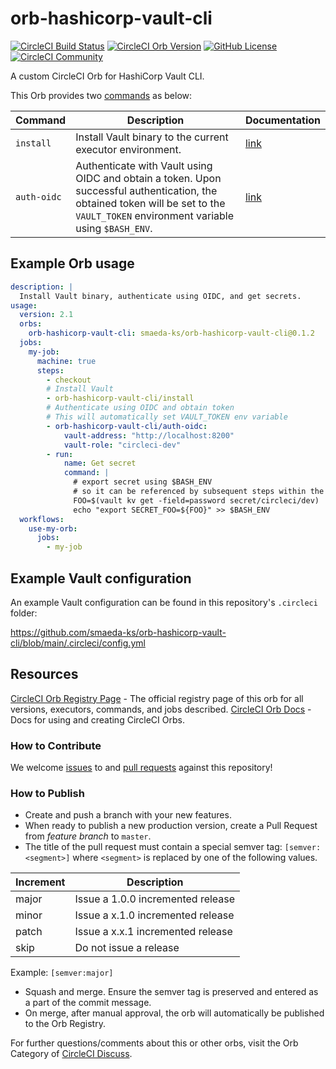 # orb-hashicorp-vault-cli

[![CircleCI Build Status](https://circleci.com/gh/smaeda-ks/orb-hashicorp-vault-cli.svg?style=shield "CircleCI Build Status")](https://circleci.com/gh/smaeda-ks/orb-hashicorp-vault-cli) [![CircleCI Orb Version](https://badges.circleci.com/orbs/smaeda-ks/orb-hashicorp-vault-cli.svg)](https://circleci.com/orbs/registry/orb/smaeda-ks/orb-hashicorp-vault-cli) [![GitHub License](https://img.shields.io/badge/license-MIT-lightgrey.svg)](https://raw.githubusercontent.com/smaeda-ks/orb-hashicorp-vault-cli/master/LICENSE) [![CircleCI Community](https://img.shields.io/badge/community-CircleCI%20Discuss-343434.svg)](https://discuss.circleci.com/c/ecosystem/orbs)


A custom CircleCI Orb for HashiCorp Vault CLI.

This Orb provides two [commands](https://circleci.com/docs/2.0/orb-concepts/#commands) as below:

| Command | Description | Documentation |
| ---| --- | --- |
| `install`   | Install Vault binary to the current executor environment. | [link](https://circleci.com/developer/orbs/orb/smaeda-ks/orb-hashicorp-vault-cli#commands-install) |
| `auth-oidc` | Authenticate with Vault using OIDC and obtain a token. Upon successful authentication, the obtained token will be set to the `VAULT_TOKEN` environment variable using `$BASH_ENV`. | [link](https://circleci.com/developer/orbs/orb/smaeda-ks/orb-hashicorp-vault-cli#commands-auth-oidc) |

## Example Orb usage

```yaml
description: |
  Install Vault binary, authenticate using OIDC, and get secrets.
usage:
  version: 2.1
  orbs:
    orb-hashicorp-vault-cli: smaeda-ks/orb-hashicorp-vault-cli@0.1.2
  jobs:
    my-job:
      machine: true
      steps:
        - checkout
        # Install Vault
        - orb-hashicorp-vault-cli/install
        # Authenticate using OIDC and obtain token
        # This will automatically set VAULT_TOKEN env variable
        - orb-hashicorp-vault-cli/auth-oidc:
            vault-address: "http://localhost:8200"
            vault-role: "circleci-dev"
        - run:
            name: Get secret
            command: |
              # export secret using $BASH_ENV
              # so it can be referenced by subsequent steps within the job
              FOO=$(vault kv get -field=password secret/circleci/dev)
              echo "export SECRET_FOO=${FOO}" >> $BASH_ENV
  workflows:
    use-my-orb:
      jobs:
        - my-job
```

## Example Vault configuration

An example Vault configuration can be found in this repository's `.circleci` folder:

https://github.com/smaeda-ks/orb-hashicorp-vault-cli/blob/main/.circleci/config.yml

## Resources

[CircleCI Orb Registry Page](https://circleci.com/orbs/registry/orb/smaeda-ks/orb-hashicorp-vault-cli) - The official registry page of this orb for all versions, executors, commands, and jobs described.
[CircleCI Orb Docs](https://circleci.com/docs/2.0/orb-intro/#section=configuration) - Docs for using and creating CircleCI Orbs.

### How to Contribute

We welcome [issues](https://github.com/smaeda-ks/orb-hashicorp-vault-cli/issues) to and [pull requests](https://github.com/smaeda-ks/orb-hashicorp-vault-cli/pulls) against this repository!

### How to Publish
* Create and push a branch with your new features.
* When ready to publish a new production version, create a Pull Request from _feature branch_ to `master`.
* The title of the pull request must contain a special semver tag: `[semver:<segment>]` where `<segment>` is replaced by one of the following values.

| Increment | Description|
| ----------| -----------|
| major     | Issue a 1.0.0 incremented release|
| minor     | Issue a x.1.0 incremented release|
| patch     | Issue a x.x.1 incremented release|
| skip      | Do not issue a release|

Example: `[semver:major]`

* Squash and merge. Ensure the semver tag is preserved and entered as a part of the commit message.
* On merge, after manual approval, the orb will automatically be published to the Orb Registry.


For further questions/comments about this or other orbs, visit the Orb Category of [CircleCI Discuss](https://discuss.circleci.com/c/orbs).

